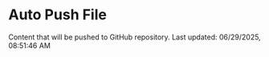 # Auto Push File

Content that will be pushed to GitHub repository.
Last updated: 06/29/2025, 08:51:46 AM